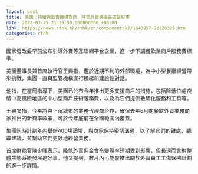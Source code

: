 ```yaml
---
layout: post
title: 美團：持續與監管機構對話　降低外賣佣金長遠是好事
date: 2022-03-25 21:29:50.000000000 +08:00
link: https://news.rthk.hk/rthk/ch/component/k2/1640957-20220325.htm
categories: rthk
---
```


國家發改委早前公布引導外賣等互聯網平台企業，進一步下調餐飲業商戶服務費標準。

美團董事長兼首席執行官王興指，鑑於近期不利的外部環境，為中小型餐廳經營帶來挑戰，集團一直與監管機構進行積極和建設性對話。

他指，在當局指導下，美團已公布今年推出更多支援商戶的措施，包括降低位處疫情中高風險地區的中小型商戶技術服務費，以及為它們提供數碼化服務和工具等。

王興又指，今年將與下沉城市的業務代理商合作，確保去年5月向餐飲外賣業務商家推出的新費率政策，可於今年底前在全國範圍內覆蓋。

集團同時計劃年內舉辦400場論壇，與商家保持密切溝通，以了解它們的難處，聽取建議，並幫助它們更好地經營業務。

首席財務官陳少暉表示，降低外賣佣金會令變現率短期受到影響，但長遠而言對整體生態系統發展是好事。他又提到，數月內可能會推出關於外賣員工工傷保險計劃的進一步詳情。

